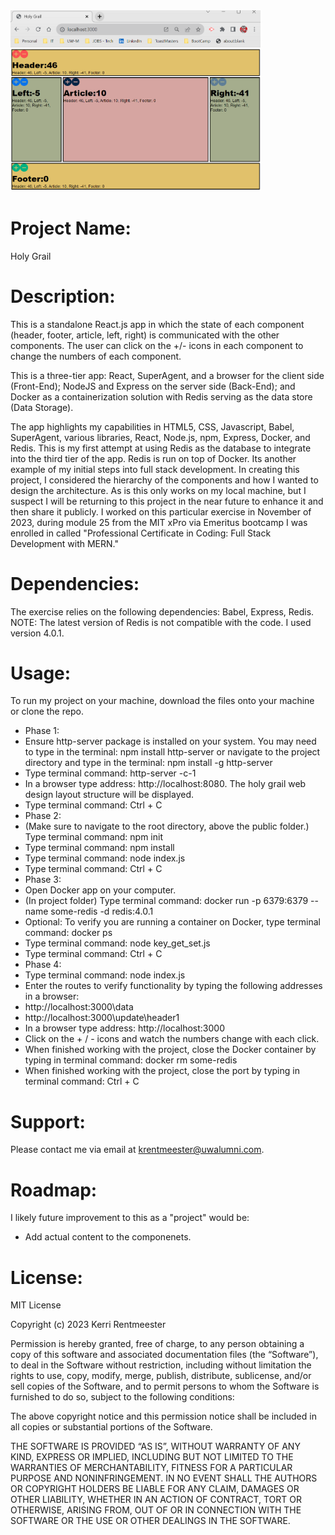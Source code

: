 <img src="holygrailUI.png" alt="app UI" width="400"/>

# **Project Name**:

Holy Grail

# **Description**:
This is a standalone React.js app in which the state of each component (header, footer, article, left, right) is communicated with the other components. The user can click on the +/- icons in each component to change the numbers of each component. 

This is a three-tier app: React, SuperAgent, and a browser for the client side (Front-End); NodeJS and Express on the server side (Back-End); and Docker as a containerization solution with Redis serving as the data store (Data Storage).

The app highlights my capabilities in HTML5, CSS, Javascript, Babel, SuperAgent, various libraries, React, Node.js, npm, Express, Docker, and Redis. This is my first attempt at using Redis as the database to integrate into the third tier of the app. Redis is run on top of Docker. Its another example of my initial steps into full stack development. In creating this project, I considered the hierarchy of the components and how I wanted to design the architecture. As is this only works on my local machine, but I suspect I will be returning to this project in the near future to enhance it and then share it publicly. I worked on this particular exercise in November of 2023, during module 25 from the MIT xPro via Emeritus bootcamp I was enrolled in called "Professional Certificate in Coding: Full Stack Development with MERN."

# **Dependencies**: 
The exercise relies on the following dependencies: Babel, Express, Redis. NOTE: The latest version of Redis is not compatible with the code. I used version 4.0.1.

# **Usage**:
To run my project on your machine, download the files onto your machine or clone the repo. 
* Phase 1:
* Ensure http-server package is installed on your system. You may need to type in the terminal: npm install http-server or navigate to the project directory and type in the terminal: npm install -g http-server
* Type terminal command: http-server -c-1
* In a browser type address: http://localhost:8080. The holy grail web design layout structure will be displayed.
* Type terminal command: Ctrl + C
* Phase 2:
* (Make sure to navigate to the root directory, above the public folder.) Type terminal command: npm init
* Type terminal command: npm install
* Type terminal command: node index.js
* Type terminal command: Ctrl + C
* Phase 3:
* Open Docker app on your computer.
* (In project folder) Type terminal command: docker run -p 6379:6379 --name some-redis -d redis:4.0.1
* Optional: To verify you are running a container on Docker, type terminal command: docker ps
* Type terminal command: node key_get_set.js
* Type terminal command: Ctrl + C
* Phase 4:
* Type terminal command: node index.js
* Enter the routes to verify functionality by typing the following addresses in a browser: 
* http://localhost:3000\data
* http://localhost:3000\update\header1
* In a browser type address: http://localhost:3000
* Click on the + / - icons and watch the numbers change with each click.
* When finished working with the project, close the Docker container by typing in terminal command: docker rm some-redis
* When finished working with the project, close the port by typing in terminal command: Ctrl + C

# **Support**: 
Please contact me via email at krentmeester@uwalumni.com.

# **Roadmap**: 
I likely future improvement to this as a "project" would be:
* Add actual content to the componenets.

# **License**: 
MIT License

Copyright (c) 2023 Kerri Rentmeester

Permission is hereby granted, free of charge, to any person obtaining a copy of this software and associated documentation files (the “Software”), to deal in the Software without restriction, including without limitation the rights to use, copy, modify, merge, publish, distribute, sublicense, and/or sell copies of the Software, and to permit persons to whom the Software is furnished to do so, subject to the following conditions:

The above copyright notice and this permission notice shall be included in all copies or substantial portions of the Software.

THE SOFTWARE IS PROVIDED “AS IS”, WITHOUT WARRANTY OF ANY KIND, EXPRESS OR IMPLIED, INCLUDING BUT NOT LIMITED TO THE WARRANTIES OF MERCHANTABILITY, FITNESS FOR A PARTICULAR PURPOSE AND NONINFRINGEMENT. IN NO EVENT SHALL THE AUTHORS OR COPYRIGHT HOLDERS BE LIABLE FOR ANY CLAIM, DAMAGES OR OTHER LIABILITY, WHETHER IN AN ACTION OF CONTRACT, TORT OR OTHERWISE, ARISING FROM, OUT OF OR IN CONNECTION WITH THE SOFTWARE OR THE USE OR OTHER DEALINGS IN THE SOFTWARE.